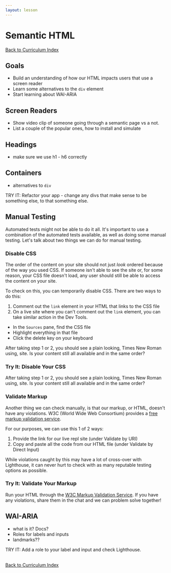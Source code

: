 ```yaml
---
layout: lesson
---
```


# Semantic HTML

<a href="../">Back to Curriculum Index</a>

## Goals

- Build an understanding of how our HTML impacts users that use a screen reader
- Learn some alternatives to the `div` element
- Start learning about WAI-ARIA

## Screen Readers

- Show video clip of someone going through a semantic page vs a not.
- List a couple of the popular ones, how to install and simulate

## Headings

- make sure we use h1 - h6 correctly

## Containers

- alternatives to `div`

TRY IT: Refactor your app - change any divs that make sense to be something else, to that something else.

## Manual Testing

Automated tests might not be able to do it all. It's important to use a combination of the automated tests available, as well as doing some manual testing. Let's talk about two things we can do for manual testing.

### Disable CSS

The order of the content on your site should not just _look_ ordered because of the way you used CSS. If someone isn't able to see the site or, for some reason, your CSS file doesn't load, any user should still be able to access the content on your site.

To check on this, you can temporarily disable CSS. There are two ways to do this:
1. Comment out the `link` element in your HTML that links to the CSS file
2. On a live site where you can't comment out the `link` element, you can take similar action in the Dev Tools.
  - In the `Sources` pane, find the CSS file
  - Highlight everything in that file
  - Click the delete key on your keyboard

After taking step 1 or 2, you should see a plain looking, Times New Roman using, site. Is your content still all available and in the same order?

<div class="try-it-new">
  <h3>Try It: Disable Your CSS</h3>
  <p>After taking step 1 or 2, you should see a plain looking, Times New Roman using, site. Is your content still all available and in the same order?</p>
</div>

### Validate Markup

Another thing we can check manually, is that our markup, or HTML, doesn't have any violations. W3C (World Wide Web Consortium) provides a [free markup validation service](https://validator.w3.org/).

For our purposes, we can use this 1 of 2 ways:
1. Provide the link for our live repl site (under Validate by URI)
2. Copy and paste all the code from our HTML file (under Validate by Direct Input)

While violations caught by this may have a lot of cross-over with Lighthouse, it can never hurt to check with as many reputable testing options as possible.

<div class="try-it-new">
  <h3>Try It: Validate Your Markup</h3>
  <p>Run your HTML through the <a href="https://validator.w3.org/#validate_by_input">W3C Markup Validation Service</a>. If you have any violations, share them in the chat and we can problem solve together!</p>
</div>

## WAI-ARIA

- what is it? Docs?
- Roles for labels and inputs
- landmarks??

TRY IT: Add a role to your label and input and check Lighthouse.

<br>
<a href="../">Back to Curriculum Index</a>
